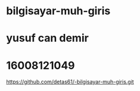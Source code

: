 # bilgisayar-muh-giris
# yusuf can demir
# 16008121049
https://github.com/detas61/-bilgisayar-muh-giris.git
